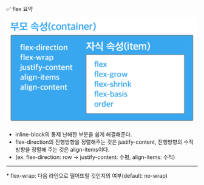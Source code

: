 ✅ flex 요약

![flex](/resources/flex.png)

* inline-block의 통제 난해한 부분을 쉽게 해결해준다.
* flex-direction의 진행방향을 정렬해주는 것은 justify-content, 진행방향의 수직 방향을 정렬해 주는 것은 align-items이다.
* (ex. flex-direction: row -> justify-content: 수평, align-items: 수직)

<hr />
* flex-wrap: 다음 라인으로 떨어뜨릴 것인지의 여부(default: no-wrap)